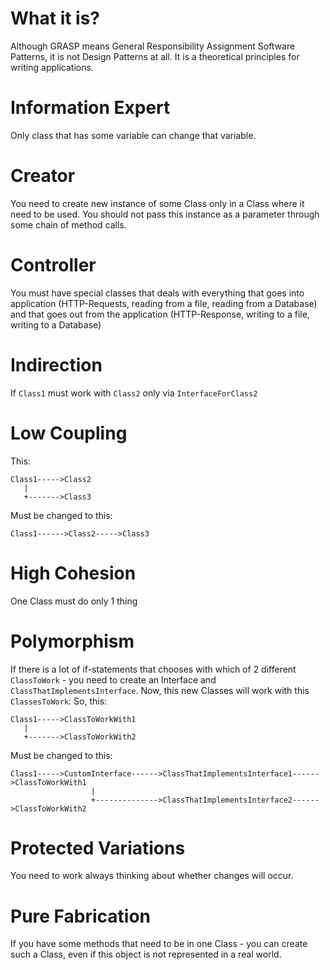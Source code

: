 # What it is?

Although GRASP means General Responsibility Assignment Software Patterns, it is not Design Patterns at all. It is a theoretical principles for writing applications.

# Information Expert

Only class that has some variable can change that variable.

# Creator

You need to create new instance of some Class only in a Class where it need to be used. You should not pass this instance as a parameter through some chain of method calls.

# Controller

You must have special classes that deals with everything that goes into application (HTTP-Requests, reading from a file, reading from a Database) and that goes out from the application (HTTP-Response, writing to a file, writing to a Database)

# Indirection

If `Class1` must work with `Class2` only via `InterfaceForClass2`

# Low Coupling

This:
```
Class1----->Class2
   | 
   +------->Class3
```
Must be changed to this:
```
Class1------>Class2----->Class3
```

# High Cohesion

One Class must do only 1 thing

# Polymorphism

If there is a lot of if-statements that chooses with which of 2 different `ClassToWork` - you need to create an Interface and `ClassThatImplementsInterface`. Now, this new Classes will work with this `ClassesToWork`:
So, this:
```
Class1----->ClassToWorkWith1
   | 
   +------->ClassToWorkWith2
```
Must be changed to this:
```
Class1----->CustomInterface------>ClassThatImplementsInterface1------>ClassToWorkWith1
                  |
                  +-------------->ClassThatImplementsInterface2------>ClassToWorkWith2
```
# Protected Variations

You need to work always thinking about whether changes will occur.

# Pure Fabrication

If you have some methods that need to be in one Class - you can create such a Class, even if this object is not represented in a real world.